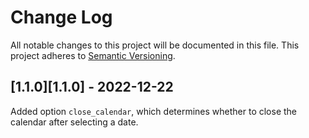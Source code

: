 
# Change Log

All notable changes to this project will be documented in this file.
This project adheres to [Semantic Versioning](http://semver.org/).

## [1.1.0][1.1.0] - 2022-12-22

Added option ```close_calendar```, which determines whether to close the calendar after selecting a date.

